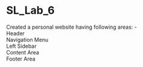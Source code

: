# SL_Lab_6
Created a personal website having following areas: -
<br>Header
<br>Navigation Menu
<br>Left Sidebar
<br>Content Area
<br>Footer Area
